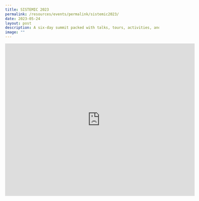 ```yaml
---
title: SISTEMIC 2023
permalink: /resources/events/permalink/sistemic2023/
date: 2023-05-24
layout: post
description: A six-day summit packed with talks, tours, activities, and workshops!
image: ""
---
```

<iframe src="https://docs.google.com/presentation/d/e/2PACX-1vSHJpL5Z4zDp-H5H-9BedxU_H4nKupNVP1SuVXjSLYDurvubVZnhXdB9AzGs7TCgCXATRiT-H9I_1Yk/embed?start=false&amp;loop=false&amp;delayms=3000" frameborder="0" width="620" height="500" allowfullscreen="true"></iframe>